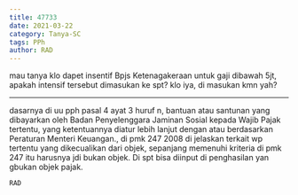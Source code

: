 ```yaml
---
title: 47733
date: 2021-03-22
category: Tanya-SC
tags: PPh
author: RAD
---
```


mau tanya klo dapet insentif Bpjs Ketenagakeraan untuk gaji dibawah 5jt, apakah intensif tersebut dimasukan ke spt? klo iya, di masukan kmn yah?

---

dasarnya di uu pph pasal 4 ayat 3 huruf n, bantuan atau santunan yang dibayarkan oleh Badan Penyelenggara Jaminan Sosial kepada Wajib Pajak tertentu, yang ketentuannya diatur lebih lanjut dengan atau berdasarkan Peraturan Menteri Keuangan., di pmk 247 2008 di jelaskan terkait wp tertentu yang dikecualikan dari objek, sepanjang memenuhi kriteria di pmk 247 itu harusnya jdi bukan objek. Di spt bisa diinput di penghasilan yan gbukan objek pajak.

`RAD`
